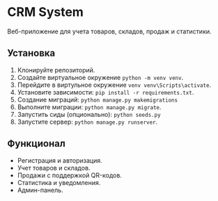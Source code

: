 # CRM System
Веб-приложение для учета товаров, складов, продаж и статистики.

## Установка
1. Клонируйте репозиторий.
2. Создайте виртуальное окружение `python -m venv venv`.
3. Перейдите в виртульное окружение `venv venv\Scripts\activate`.
4. Установите зависимости: `pip install -r requirements.txt`.
5. Создание миграций: `python manage.py makemigrations`
6. Выполните миграции: `python manage.py migrate`.
7. Запустить сиды (опционально): `python seeds.py`
8. Запустите сервер: `python manage.py runserver`.

## Функционал
- Регистрация и авторизация.
- Учет товаров и складов.
- Продажи с поддержкой QR-кодов.
- Статистика и уведомления.
- Админ-панель.
